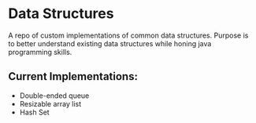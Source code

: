 # Data Structures

A repo of custom implementations of common data structures.
Purpose is to better understand existing data structures while honing java programming skills. 

## Current Implementations:
- Double-ended queue
- Resizable array list
- Hash Set
